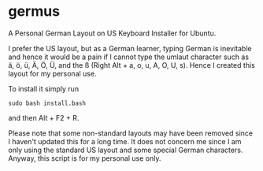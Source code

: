 # germus
A Personal German Layout on US Keyboard Installer for Ubuntu.

I prefer the US layout, but as a German learner, typing German is inevitable and hence it would be a pain if I cannot type the umlaut character such as ä, ö, ü, Ä, Ö, Ü, and the ß (Right Alt + a, o, u, A, O, U, s). Hence I created this layout for my personal use. 

To install it simply run 

```console
sudo bash install.bash 
```

and then Alt + F2 + R.

Please note that some non-standard layouts may have been removed since I haven't updated this for a long time. It does not concern me since I am only using the standard US layout and some special German characters. Anyway, this script is for my personal use only.
